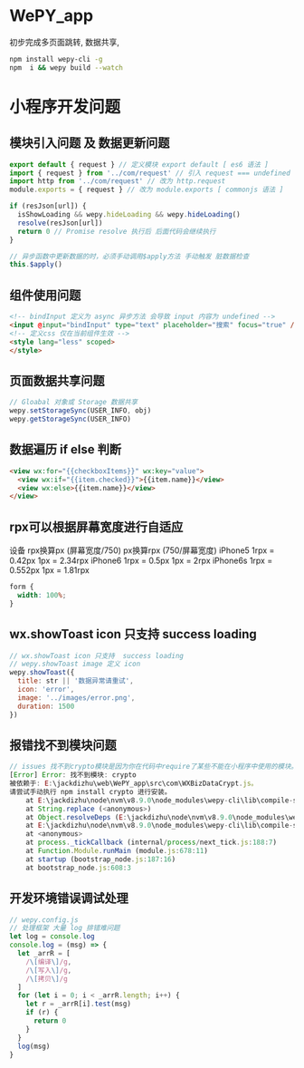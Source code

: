 # WePY_app

初步完成多页面跳转, 数据共享,
``` sh
npm install wepy-cli -g
npm  i && wepy build --watch
```

# 小程序开发问题

## 模块引入问题 及 数据更新问题

``` js
export default { request } // 定义模块 export default [ es6 语法 ]
import { request } from '../com/request' // 引入 request === undefined
import http from '../com/request' // 改为 http.request
module.exports = { request } // 改为 module.exports [ commonjs 语法 ]

if (resJson[url]) {
  isShowLoading && wepy.hideLoading && wepy.hideLoading()
  resolve(resJson[url])
  return 0 // Promise resolve 执行后 后面代码会继续执行
}

// 异步函数中更新数据的时，必须手动调用$apply方法 手动触发 脏数据检查
this.$apply()
```

## 组件使用问题

``` html
<!-- bindInput 定义为 async 异步方法 会导致 input 内容为 undefined -->
<input @input="bindInput" type="text" placeholder="搜索" focus="true" />
<!-- 定义css 仅在当前组件生效 -->
<style lang="less" scoped>
</style>
```

## 页面数据共享问题

``` js
// Gloabal 对象或 Storage 数据共享
wepy.setStorageSync(USER_INFO, obj)
wepy.getStorageSync(USER_INFO)
```

## 数据遍历 if else 判断

``` html
<view wx:for="{{checkboxItems}}" wx:key="value">
  <view wx:if="{{item.checked}}">{{item.name}}</view>
  <view wx:else>{{item.name}}</view>
</view>
```
## rpx可以根据屏幕宽度进行自适应

设备	rpx换算px (屏幕宽度/750)	px换算rpx (750/屏幕宽度)
iPhone5	1rpx = 0.42px	1px = 2.34rpx
iPhone6	1rpx = 0.5px	1px = 2rpx
iPhone6s	1rpx = 0.552px	1px = 1.81rpx
``` css
form {
  width: 100%;
}
```
## wx.showToast icon 只支持  success loading

``` js
// wx.showToast icon 只支持  success loading
// wepy.showToast image 定义 icon
wepy.showToast({
  title: str || '数据异常请重试',
  icon: 'error',
  image: '../images/error.png',
  duration: 1500
})
```

## 报错找不到模块问题

``` js
// issues 找不到crypto模块是因为你在代码中require了某些不能在小程序中使用的模块。
[Error] Error: 找不到模块: crypto
被依赖于: E:\jackdizhu\web\WePY_app\src\com\WXBizDataCrypt.js。
请尝试手动执行 npm install crypto 进行安装。
    at E:\jackdizhu\node\nvm\v8.9.0\node_modules\wepy-cli\lib\compile-script.js:98:31
    at String.replace (<anonymous>)
    at Object.resolveDeps (E:\jackdizhu\node\nvm\v8.9.0\node_modules\wepy-cli\lib\compile-script.js:46:21)
    at E:\jackdizhu\node\nvm\v8.9.0\node_modules\wepy-cli\lib\compile-script.js:270:27
    at <anonymous>
    at process._tickCallback (internal/process/next_tick.js:188:7)
    at Function.Module.runMain (module.js:678:11)
    at startup (bootstrap_node.js:187:16)
    at bootstrap_node.js:608:3
```

## 开发环境错误调试处理

``` js
// wepy.config.js
// 处理框架 大量 log 排错难问题
let log = console.log
console.log = (msg) => {
  let _arrR = [
    /\[编译\]/g,
    /\[写入\]/g,
    /\[拷贝\]/g
  ]
  for (let i = 0; i < _arrR.length; i++) {
    let r = _arrR[i].test(msg)
    if (r) {
      return 0
    }
  }
  log(msg)
}
```
